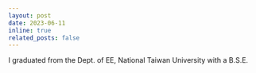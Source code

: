 ```yaml
---
layout: post
date: 2023-06-11
inline: true
related_posts: false
---
```


I graduated from the Dept. of EE, National Taiwan University with a B.S.E.

